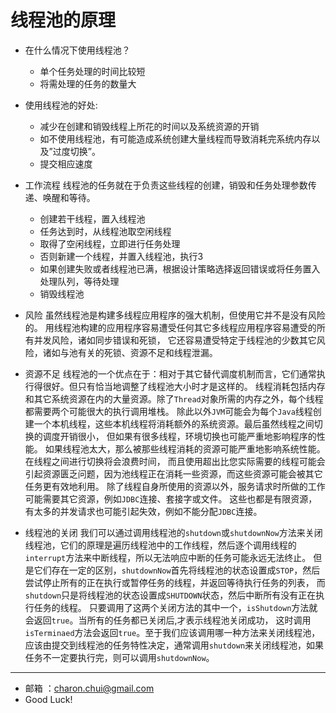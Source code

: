线程池的原理
===

- 在什么情况下使用线程池？ 
    - 单个任务处理的时间比较短 
    - 将需处理的任务的数量大 
	
- 使用线程池的好处: 
    - 减少在创建和销毁线程上所花的时间以及系统资源的开销 
    - 如不使用线程池，有可能造成系统创建大量线程而导致消耗完系统内存以及”过度切换”。 
	-  提交相应速度
	
- 工作流程
    线程池的任务就在于负责这些线程的创建，销毁和任务处理参数传递、唤醒和等待。
    - 创建若干线程，置入线程池
    - 任务达到时，从线程池取空闲线程
    - 取得了空闲线程，立即进行任务处理
    - 否则新建一个线程，并置入线程池，执行3
    - 如果创建失败或者线程池已满，根据设计策略选择返回错误或将任务置入处理队列，等待处理
    - 销毁线程池
	
- 风险
    虽然线程池是构建多线程应用程序的强大机制，但使用它并不是没有风险的。
	用线程池构建的应用程序容易遭受任何其它多线程应用程序容易遭受的所有并发风险，诸如同步错误和死锁，
	它还容易遭受特定于线程池的少数其它风险，诸如与池有关的死锁、资源不足和线程泄漏。
	
- 资源不足
    线程池的一个优点在于：相对于其它替代调度机制而言，它们通常执行得很好。但只有恰当地调整了线程池大小时才是这样的。
	线程消耗包括内存和其它系统资源在内的大量资源。除了`Thread`对象所需的内存之外，每个线程都需要两个可能很大的执行调用堆栈。
	除此以外`JVM`可能会为每个`Java`线程创建一个本机线程，这些本机线程将消耗额外的系统资源。最后虽然线程之间切换的调度开销很小，
	但如果有很多线程，环境切换也可能严重地影响程序的性能。
    如果线程池太大，那么被那些线程消耗的资源可能严重地影响系统性能。在线程之间进行切换将会浪费时间，
	而且使用超出比您实际需要的线程可能会引起资源匮乏问题，因为池线程正在消耗一些资源，而这些资源可能会被其它任务更有效地利用。
	除了线程自身所使用的资源以外，服务请求时所做的工作可能需要其它资源，例如`JDBC`连接、套接字或文件。
	这些也都是有限资源，有太多的并发请求也可能引起失效，例如不能分配`JDBC`连接。	
	
- 线程池的关闭
    我们可以通过调用线程池的`shutdown`或`shutdownNow`方法来关闭线程池，它们的原理是遍历线程池中的工作线程，然后逐个调用线程的`interrupt`方法来中断线程，所以无法响应中断的任务可能永远无法终止。
	但是它们存在一定的区别，`shutdownNow`首先将线程池的状态设置成`STOP`，然后尝试停止所有的正在执行或暂停任务的线程，并返回等待执行任务的列表，
	而`shutdown`只是将线程池的状态设置成`SHUTDOWN`状态，然后中断所有没有正在执行任务的线程。
    只要调用了这两个关闭方法的其中一个，`isShutdown`方法就会返回`true`。当所有的任务都已关闭后,才表示线程池关闭成功，
	这时调用`isTerminaed`方法会返回`true`。至于我们应该调用哪一种方法来关闭线程池，应该由提交到线程池的任务特性决定，通常调用`shutdown`来关闭线程池，如果任务不一定要执行完，则可以调用`shutdownNow`。	

---
- 邮箱 ：charon.chui@gmail.com  
- Good Luck! 

	
